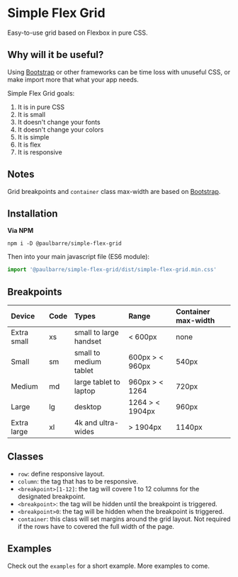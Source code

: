 # Simple Flex Grid

Easy-to-use grid based on Flexbox in pure CSS.

## Why will it be useful?

Using [Bootstrap](https://getbootstrap.com/docs/4.3/layout/grid/) or other frameworks can be time loss with unuseful CSS, or make import more that what your app needs.

Simple Flex Grid goals:

1. It is in pure CSS
2. It is small
3. It doesn't change your fonts
4. It doesn't change your colors
5. It is simple
6. It is flex
7. It is responsive

## Notes

Grid breakpoints and `container` class max-width are based on [Bootstrap](https://getbootstrap.com/docs/4.3/layout/grid/).

## Installation

**Via NPM**

```
npm i -D @paulbarre/simple-flex-grid
```

Then into your main javascript file (ES6 module):

```js
import '@paulbarre/simple-flex-grid/dist/simple-flex-grid.min.css'
```

## Breakpoints

| Device      | Code | Types                  | Range           | Container max-width |
| :---------- | :--- | :--------------------- | :-------------- | :------------------ |
| Extra small | xs   | small to large handset | < 600px         | none                |
| Small       | sm   | small to medium tablet | 600px > < 960px | 540px               |
| Medium      | md   | large tablet to laptop | 960px > < 1264  | 720px               |
| Large       | lg   | desktop                | 1264 > < 1904px | 960px               |
| Extra large | xl   | 4k and ultra-wides     | > 1904px        | 1140px              |

## Classes

* `row`: define responsive layout.
* `column`: the tag that has to be responsive.
* `<breakpoint>[1-12]`: the tag will covere 1 to 12 columns for the designated breakpoint.
* `<breakpoint>`: the tag will be hidden until the breakpoint is triggered.
* `<breakpoint>0`: the tag will be hidden when the breakpoint is triggered.
* `container`: this class will set margins around the grid layout. Not required if the rows have to covered the full width of the page.

## Examples

Check out the `examples` for a short example. More examples to come.